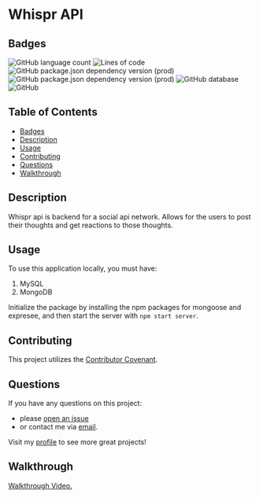 # Whispr API
## Badges
![GitHub language count](https://img.shields.io/github/languages/count/caeldeth/whispr-api?style=plastic)
![Lines of code](https://img.shields.io/tokei/lines/github/caeldeth/whispr-api?style=plastic)
![GitHub package.json dependency version (prod)](https://img.shields.io/github/package-json/dependency-version/caeldeth/whispr-api/express?style=plastic)
![GitHub package.json dependency version (prod)](https://img.shields.io/github/package-json/dependency-version/caeldeth/whispr-api/mongoose?style=plastic)
![GitHub database](https://img.shields.io/badge/database-MongoDB-green?style=plastic&logo=mongodb)
![GitHub](https://img.shields.io/github/license/caeldeth/whispr-api?style=plastic)

## Table of Contents
  - [Badges](#badges)
  - [Description](#description)
  - [Usage](#usage)
  - [Contributing](#contributing)
  - [Questions](#questions)
  - [Walkthrough](#walkthrough)

## Description
Whispr api is backend for a social api network.  Allows for the users to post their thoughts and get reactions to those thoughts.

## Usage
To use this application locally, you must have:
1) MySQL 
2) MongoDB

Initialize the package by installing the npm packages for mongoose and expresee, and then start the server with `npm start server`.

## Contributing
This project utilizes the [Contributor Covenant](https://www.contributor-covenant.org/version/2/1/code_of_conduct/).

## Questions
If you have any questions on this project:
* please [open an issue](https://github.com/Caeldeth/whispr-api/issues)
* or contact me via [email](mailto:tacolejr@gmail.com?subject=[Github%20Question%20-%20whispr-api]).

Visit my [profile](https://github.com/Caeldeth) to see more great projects!
  
## Walkthrough
[Walkthrough Video.](https://watch.screencastify.com/v/dmxgWSd2W8sJ1Tfq6zcY)
